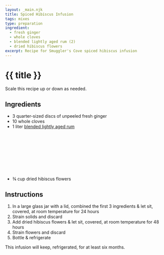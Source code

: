```yaml
---
layout: _main.njk
title: Spiced Hibiscus Infusion
tags: mixes
type: preparation
ingredient:
  - fresh ginger
  - whole cloves
  - blended lightly aged rum (2)
  - dried hibiscus flowers
excerpt: Recipe for Smuggler's Cove spiced hibiscus infusion
---
```


<!-- markdownlint-disable MD025 -->
# {{ title }}
<!-- markdownlint-enable MD025 -->

<tiki-callout type="tip">

  Scale this recipe up or down as needed.

</tiki-callout>

## Ingredients

* 3 quarter-sized discs of unpeeled <span data-pagefind-filter="Ingredient">fresh <span data-pagefind-filter="Ingredient">ginger</span></span>
* 10 whole cloves
* 1 liter [blended lightly aged rum](/rums/04-rum-blended-lightly-aged/)<icon-l space="1em" class="bigger" label="(2)"><span class="with-icon"><svg class="icon"><use href="/assets/images/icons/circle-2.svg#circle-2"></use></svg></span></icon-l>
* &frac34; cup <span data-pagefind-filter="Ingredient">dried <span data-pagefind-filter="Ingredient">hibiscus flowers</span></span>

## Instructions

1. In a large glass jar with a lid, combined the first 3 ingredients & let sit, covered, at room temperature for 24 hours
2. Strain solids and discard
3. Add dried hibiscus flowers & let sit, covered, at room temperature for 48 hours
4. Strain flowers and discard
5. Bottle & refrigerate

<tiki-callout type="note">

  This infusion will keep, refrigerated, for at least six months.

</tiki-callout>

